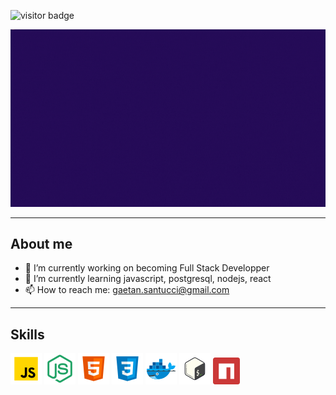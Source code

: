 
![visitor badge](https://visitor-badge.glitch.me/badge?page_id=GaetanSantucci.visitor-badge&left_color=black&right_color=purple&left_text=Hello%20Visitor)

![](./assets/images/prez.gif)

---

## About me


- 🔭 I’m currently working on becoming Full Stack Developper
- 🌱 I’m currently learning javascript, postgresql, nodejs, react
- 📫 How to reach me: gaetan.santucci@gmail.com 


---

## Skills

![](./assets/icons/icons8-javascript-50.png)
![](./assets/icons/icons8-node-js-50.png)
![](./assets/icons/icons8-html-5-50.png)
![](./assets/icons/icons8-css3-50.png)
![](./assets/icons/icons8-docker-50.png)
![](./assets/icons/icons8-bash-50.png)
<img src="./assets/icons/npm.svg" width=43px>